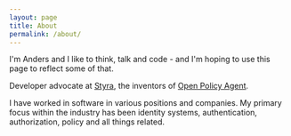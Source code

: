 ```yaml
---
layout: page
title: About
permalink: /about/
---
```


I'm Anders and I like to think, talk and code - and I'm hoping to use this page to reflect some of that.

Developer advocate at [Styra](https://www.styra.com), the inventors of [Open Policy Agent](https://www.openpolicyagent.org/).

I have worked in software in various positions and companies. My primary focus within the industry has been identity systems, authentication, authorization, policy and all things related.

